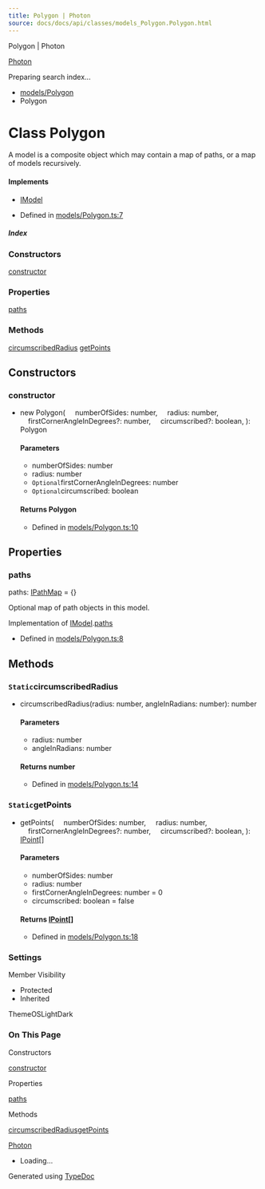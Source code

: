 ```yaml
---
title: Polygon | Photon
source: docs/docs/api/classes/models_Polygon.Polygon.html
---
```


Polygon | Photon

[Photon](../index.html)




Preparing search index...

* [models/Polygon](../modules/models_Polygon.html)
* Polygon

# Class Polygon

A model is a composite object which may contain a map of paths, or a map of models recursively.

#### Implements

* [IModel](../interfaces/core_schema.IModel.html)

* Defined in [models/Polygon.ts:7](https://github.com/mwhite454/photon/blob/main/packages/photon/src/models/Polygon.ts#L7)

##### Index

### Constructors

[constructor](#constructor)

### Properties

[paths](#paths)

### Methods

[circumscribedRadius](#circumscribedradius)
[getPoints](#getpoints)

## Constructors

### constructor

* new Polygon(
      numberOfSides: number,
      radius: number,
      firstCornerAngleInDegrees?: number,
      circumscribed?: boolean,
  ): Polygon

  #### Parameters

  + numberOfSides: number
  + radius: number
  + `Optional`firstCornerAngleInDegrees: number
  + `Optional`circumscribed: boolean

  #### Returns Polygon

  + Defined in [models/Polygon.ts:10](https://github.com/mwhite454/photon/blob/main/packages/photon/src/models/Polygon.ts#L10)

## Properties

### paths

paths: [IPathMap](../interfaces/core_schema.IPathMap.html) = {}

Optional map of path objects in this model.

Implementation of [IModel](../interfaces/core_schema.IModel.html).[paths](../interfaces/core_schema.IModel.html#paths)

* Defined in [models/Polygon.ts:8](https://github.com/mwhite454/photon/blob/main/packages/photon/src/models/Polygon.ts#L8)

## Methods

### `Static`circumscribedRadius

* circumscribedRadius(radius: number, angleInRadians: number): number

  #### Parameters

  + radius: number
  + angleInRadians: number

  #### Returns number

  + Defined in [models/Polygon.ts:14](https://github.com/mwhite454/photon/blob/main/packages/photon/src/models/Polygon.ts#L14)

### `Static`getPoints

* getPoints(
      numberOfSides: number,
      radius: number,
      firstCornerAngleInDegrees?: number,
      circumscribed?: boolean,
  ): [IPoint](../interfaces/core_schema.IPoint.html)[]

  #### Parameters

  + numberOfSides: number
  + radius: number
  + firstCornerAngleInDegrees: number = 0
  + circumscribed: boolean = false

  #### Returns [IPoint](../interfaces/core_schema.IPoint.html)[]

  + Defined in [models/Polygon.ts:18](https://github.com/mwhite454/photon/blob/main/packages/photon/src/models/Polygon.ts#L18)

### Settings

Member Visibility

* Protected
* Inherited

ThemeOSLightDark

### On This Page

Constructors

[constructor](#constructor)

Properties

[paths](#paths)

Methods

[circumscribedRadius](#circumscribedradius)[getPoints](#getpoints)

[Photon](../index.html)

* Loading...

Generated using [TypeDoc](https://typedoc.org/)
